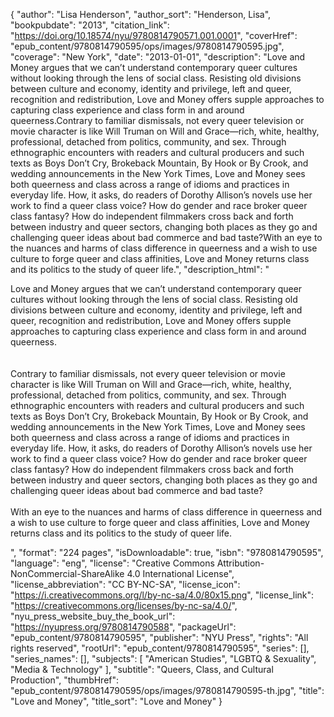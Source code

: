 {
  "author": "Lisa Henderson",
  "author_sort": "Henderson, Lisa",
  "bookpubdate": "2013",
  "citation_link": "https://doi.org/10.18574/nyu/9780814790571.001.0001",
  "coverHref": "epub_content/9780814790595/ops/images/9780814790595.jpg",
  "coverage": "New York",
  "date": "2013-01-01",
  "description": "Love and Money argues that we can’t understand contemporary  queer cultures without looking through the lens of social class.  Resisting old divisions between culture and economy, identity and  privilege, left and queer, recognition and redistribution, Love and Money offers supple approaches to capturing class experience and class form in and around queerness.Contrary to familiar dismissals, not every queer television or movie character is like Will Truman on Will and Grace—rich,  white, healthy, professional, detached from politics, community, and  sex. Through ethnographic encounters with readers and cultural producers  and such texts as Boys Don’t Cry, Brokeback Mountain, By Hook or By Crook, and wedding announcements in the New York Times, Love and Money sees  both queerness and class across a range of idioms and practices in  everyday life. How, it asks, do readers of Dorothy Allison’s novels use  her work to find a queer class voice? How do gender and race broker  queer class fantasy? How do independent filmmakers cross back and forth  between industry and queer sectors, changing both places as they go and  challenging queer ideas about bad commerce and bad taste?With  an eye to the nuances and harms of class difference in queerness and a  wish to use culture to forge queer and class affinities, Love and Money  returns class and its politics to the study of queer life.",
  "description_html": "<p>Love and Money argues that we can’t understand contemporary  queer cultures without looking through the lens of social class.  Resisting old divisions between culture and economy, identity and  privilege, left and queer, recognition and redistribution, Love and Money offers supple approaches to capturing class experience and class form in and around queerness.<br><br><br>Contrary to familiar dismissals, not every queer television or movie character is like Will Truman on Will and Grace—rich,  white, healthy, professional, detached from politics, community, and  sex. Through ethnographic encounters with readers and cultural producers  and such texts as Boys Don’t Cry, Brokeback Mountain, By Hook or By Crook, and wedding announcements in the New York Times, Love and Money sees  both queerness and class across a range of idioms and practices in  everyday life. How, it asks, do readers of Dorothy Allison’s novels use  her work to find a queer class voice? How do gender and race broker  queer class fantasy? How do independent filmmakers cross back and forth  between industry and queer sectors, changing both places as they go and  challenging queer ideas about bad commerce and bad taste?<br><br>With  an eye to the nuances and harms of class difference in queerness and a  wish to use culture to forge queer and class affinities, Love and Money  returns class and its politics to the study of queer life.</p>",
  "format": "224 pages",
  "isDownloadable": true,
  "isbn": "9780814790595",
  "language": "eng",
  "license": "Creative Commons Attribution-NonCommercial-ShareAlike 4.0 International License",
  "license_abbreviation": "CC BY-NC-SA",
  "license_icon": "https://i.creativecommons.org/l/by-nc-sa/4.0/80x15.png",
  "license_link": "https://creativecommons.org/licenses/by-nc-sa/4.0/",
  "nyu_press_website_buy_the_book_url": "https://nyupress.org/9780814790588",
  "packageUrl": "epub_content/9780814790595",
  "publisher": "NYU Press",
  "rights": "All rights reserved",
  "rootUrl": "epub_content/9780814790595",
  "series": [],
  "series_names": [],
  "subjects": [
    "American Studies",
    "LGBTQ & Sexuality",
    "Media & Technology"
  ],
  "subtitle": "Queers, Class, and Cultural Production",
  "thumbHref": "epub_content/9780814790595/ops/images/9780814790595-th.jpg",
  "title": "Love and Money",
  "title_sort": "Love and Money"
}
